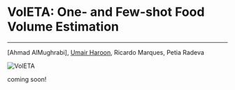 # VolETA: One- and Few-shot Food Volume Estimation 
-----
[Ahmad AlMughrabi], [Umair Haroon](www.linkedin.com/in/umair-haroon-8729611ab), Ricardo Marques, Petia Radeva

![VolETA](https://github.com/umairharon/VolETA-MetaFood/assets/88880739/36a646eb-d2eb-4c2d-8995-47b223b61c49)


coming soon!
